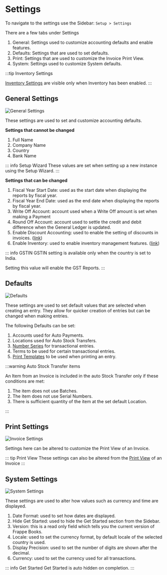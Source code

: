 # Settings

To navigate to the settings use the Sidebar: `Setup > Settings`

There are a few tabs under Settings

1. General: Settings used to customize accounting defaults and enable features.
2. Defaults: Settings that are used to set defaults.
3. Print: Settings that are used to customize the Invoice Print View.
4. System: Settings used to customize System defaults.

:::tip Inventory Settings

[Inventory Settings](/inventory/settings) are visible only when Inventory has been enabled.
:::

## General Settings

![General Settings](./images/general-settings.png)

These settings are used to set and customize accounting defaults.

**Settings that cannot be changed**

1. Full Name
2. Company Name
3. Country
4. Bank Name

::: info Setup Wizard
These values are set when setting up a new instance using the Setup Wizard.
:::

**Settings that can be changed**

1. Fiscal Year Start Date: used as the start date when displaying the reports by fiscal year.
2. Fiscal Year End Date: used as the end date when displaying the reports by fiscal year.
3. Write Off Account: account used when a Write Off amount is set when making a Payment
4. Round Off Account: account used to settle the credit and debit difference when
   the General Ledger is updated.
5. Enable Discount Accounting: used to enable the setting of discounts in invoices. ([link](/transactions/discount-accounting))
6. Enable Inventory: used to enable inventory management features. ([link](/inventory/introduction))

::: info GSTIN
GSTIN setting is available only when the country is set to India.

Setting this value will enable the GST Reports.
:::

## Defaults

![Defaults](./images/defaults.png)

These settings are used to set default values that are selected when creating an
entry. They allow for quicker creation of entries but can be changed when making
entries.

The following Defaults can be set:

1. Accounts used for Auto Payments.
2. Locations used for Auto Stock Transfers.
3. [Number Series](/miscellaneous/number-series) for transactional entries.
4. Terms to be used for certain transactional entries.
5. [Print Templates](/miscellaneous/print-templates) to be used when printing an entry.

:::warning Auto Stock Transfer items

An Item from an Invoice is included in the auto Stock Transfer only if these conditions are met:

1. The item does not use Batches.
2. The item does not use Serial Numbers.
3. There is sufficient quantity of the item at the set default Location.

:::

## Print Settings

![Invoice Settings](./images/print-settings.png)

Settings here can be altered to customize the Print View of an Invoice.

::: tip Print View
These settings can also be altered from the
[Print View](/transactions/sales-invoices#printing-the-sales-invoice) of an Invoice
:::

## System Settings

![System Settings](./images/system-settings.png)

These settings are used to alter how values such as currency and time are
displayed.

1. Date Format: used to set how dates are displayed.
2. Hide Get Started: used to hide the Get Started section from the Sidebar.
3. Version: this is a read only field which tells you the current version of Frappe Books.
4. Locale: used to set the currency format, by default locale of the selected country is used.
5. Display Precision: used to set the number of digits are shown after the decimal.
6. Currency: used to set the currency used for all transactions.

::: info Get Started
Get Started is auto hidden on completion.
:::
